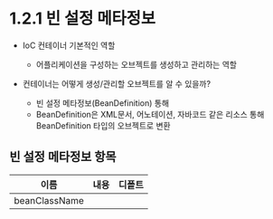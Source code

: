# 1.2.1 빈 설정 메타정보
- IoC 컨테이너 기본적인 역할
    + 어플리케이션을 구성하는 오브젝트를 생성하고 관리하는 역할
    
- 컨테이너는 어떻게 생성/관리할 오브젝트를 알 수 있을까?
    + 빈 설정 메타정보(BeanDefinition) 통해
    + BeanDefinition은 XML문서, 어노테이션, 자바코드 같은 리소스 통해 BeanDefinition 타입의 오브젝트로 변환

## 빈 설정 메타정보 항목
|이름|내용|디퐅트|
|---|---|---|
|beanClassName|